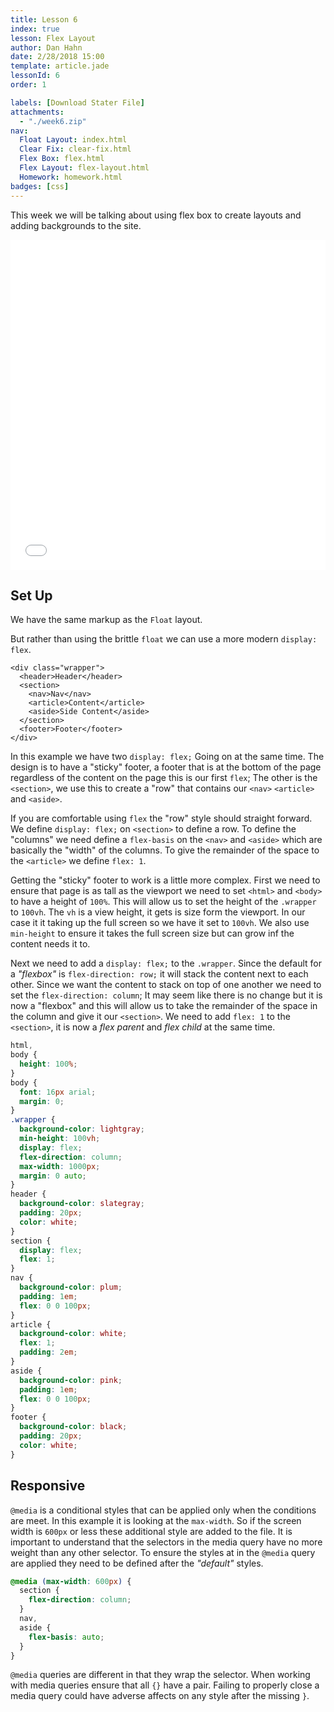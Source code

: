 ```yaml
---
title: Lesson 6
index: true
lesson: Flex Layout
author: Dan Hahn
date: 2/28/2018 15:00
template: article.jade
lessonId: 6
order: 1

labels: [Download Stater File]
attachments:
  - "./week6.zip"
nav:
  Float Layout: index.html
  Clear Fix: clear-fix.html
  Flex Box: flex.html
  Flex Layout: flex-layout.html
  Homework: homework.html
badges: [css]
---
```


This week we will be talking about using flex box to create layouts and adding backgrounds to the site.

<span class="more"></span>

<iframe height='528' scrolling='no' title='Flex Layout (Week 6)' src='//codepen.io/danhahn/embed/owmERe/?height=528&theme-id=light&default-tab=result&embed-version=2' frameborder='no' allowtransparency='true' allowfullscreen='true' style='width: 100%;'>See the Pen <a href='https://codepen.io/danhahn/pen/owmERe/'>Flex Layout (Week 6)</a> by Dan Hahn (<a href='https://codepen.io/danhahn'>@danhahn</a>) on <a href='https://codepen.io'>CodePen</a>.
</iframe>

## Set Up

We have the same markup as the `Float` layout.

But rather than using the brittle `float` we can use a more modern `display: flex`.

```markup
<div class="wrapper">
  <header>Header</header>
  <section>
    <nav>Nav</nav>
    <article>Content</article>
    <aside>Side Content</aside>
  </section>
  <footer>Footer</footer>
</div>
```

In this example we have two `display: flex;` Going on at the same time. The design is to have a "sticky" footer, a footer that is at the bottom of the page regardless of the content on the page this is our first `flex`; The other is the `<section>`, we use this to create a "row" that contains our `<nav>` `<article>` and `<aside>`.

If you are comfortable using `flex` the "row" style should straight forward. We define `display: flex;` on `<section>` to define a row. To define the "columns" we need define a `flex-basis` on the `<nav>` and `<aside>` which are basically the "width" of the columns. To give the remainder of the space to the `<article>` we define `flex: 1`.

Getting the "sticky" footer to work is a little more complex. First we need to ensure that page is as tall as the viewport we need to set `<html>` and `<body>` to have a height of `100%`. This will allow us to set the height of the `.wrapper` to `100vh`. The `vh` is a view height, it gets is size form the viewport. In our case it it taking up the full screen so we have it set to `100vh`. We also use `min-height` to ensure it takes the full screen size but can grow inf the content needs it to.

Next we need to add a `display: flex;` to the `.wrapper`. Since the default for a _"flexbox"_ is `flex-direction: row;` it will stack the content next to each other. Since we want the content to stack on top of one another we need to set the `flex-direction: column`; It may seem like there is no change but it is now a "flexbox" and this will allow us to take the remainder of the space in the column and give it our `<section>`. We need to add `flex: 1` to the `<section>`, it is now a _flex parent_ and _flex child_ at the same time.

```css
html,
body {
  height: 100%;
}
body {
  font: 16px arial;
  margin: 0;
}
.wrapper {
  background-color: lightgray;
  min-height: 100vh;
  display: flex;
  flex-direction: column;
  max-width: 1000px;
  margin: 0 auto;
}
header {
  background-color: slategray;
  padding: 20px;
  color: white;
}
section {
  display: flex;
  flex: 1;
}
nav {
  background-color: plum;
  padding: 1em;
  flex: 0 0 100px;
}
article {
  background-color: white;
  flex: 1;
  padding: 2em;
}
aside {
  background-color: pink;
  padding: 1em;
  flex: 0 0 100px;
}
footer {
  background-color: black;
  padding: 20px;
  color: white;
}
```

## Responsive

`@media` is a conditional styles that can be applied only when the conditions are meet. In this example it is looking at the `max-width`. So if the screen width is `600px` or less these additional style are added to the file. It is important to understand that the selectors in the media query have no more weight than any other selector. To ensure the styles at in the `@media` query are applied they need to be defined after the _"default"_ styles.

```css
@media (max-width: 600px) {
  section {
    flex-direction: column;
  }
  nav,
  aside {
    flex-basis: auto;
  }
}
```

`@media` queries are different in that they wrap the selector. When working with media queries ensure that all `{}` have a pair. Failing to properly close a media query could have adverse affects on any style after the missing `}`.

